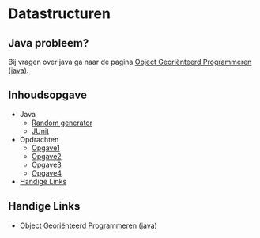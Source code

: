 # Datastructuren 
## Java probleem?
Bij vragen over java ga naar de pagina [Object Georiënteerd Programmeren (java)](/java/).
## Inhoudsopgave

* Java
    * [Random generator]()
    * [JUnit](/datastructuren/junit)
* Opdrachten
    * [Opgave1](/datastructuren/opgave1)
    * [Opgave2](/datastructuren/opgave2)
    * [Opgave3](/datastructuren/opgave3)
    * [Opgave4](/datastructuren/opgave4)
* [Handige Links](#Handige-Links)

## Handige Links
* [Object Georiënteerd Programmeren (java)](/java/)
